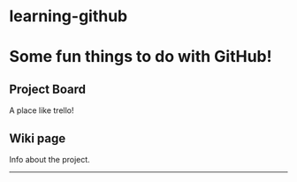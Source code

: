 # learning-github
  <h1>Some fun things to do with GitHub!</h1>

  <h2>Project Board</h2>
  <p>A place like trello!</p>

  <h2>Wiki page</h2>
  <p>Info about the project.</p>

  <hr>
 
